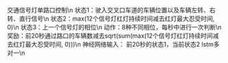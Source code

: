交通信号灯单路口控制\n
状态1：驶入交叉口车道的车辆位置以及车辆左转、右转、直行信号\n
状态2：max(12个信号灯红灯持续时间减去红灯最大忍受时间, 0)\n
状态3：上一个信号灯的相位\n
动作：8种不同相位，每秒中进行一次判断\n
奖励：前20秒通过路口的车辆数减去sqrt(sum(max(12个信号灯红灯持续时间减去红灯最大忍受时间, 0)))\n
神经网络输入： 前20秒的状态1，当前状态2  lstm多对一\n
